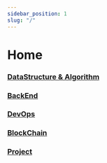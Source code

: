 ```yaml
---
sidebar_position: 1
slug: "/"
---
```


# Home

### [DataStructure & Algorithm](./datastructure-algorithm)

### [BackEnd](./backend)

### [DevOps](./devops)

### [BlockChain](./blockchain)

### [Project](./project)
